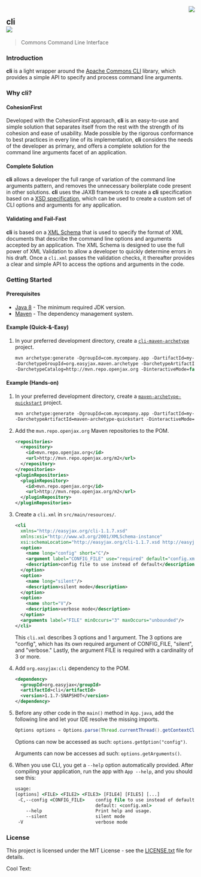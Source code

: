 <img src="https://images.cooltext.com/5195724.png" align="right">

## cli<br><a href="https://www.easyjax.org/"><img src="https://img.shields.io/badge/EasyJAX--blue.svg"></a>
> Commons Command Line Interface

### Introduction

**cli** is a light wrapper around the [Apache Commons CLI][apache-commons-cli] library, which provides a simple API to specify and process command line arguments.

### Why **cli**?

#### CohesionFirst

Developed with the CohesionFirst approach, **cli** is an easy-to-use and simple solution that separates itself from the rest with the strength of its cohesion and ease of usability. Made possible by the rigorous conformance to best practices in every line of its implementation, **cli** considers the needs of the developer as primary, and offers a complete solution for the command line arguments facet of an application.

#### Complete Solution

**cli** allows a developer the full range of variation of the command line arguments pattern, and removes the unnecessary boilerplate code present in other solutions. **cli** uses the JAXB framework to create a **cli** specification based on a [XSD specification][cli-schema], which can be used to create a custom set of CLI options and arguments for any application.

#### Validating and Fail-Fast

**cli** is based on a [XML Schema][cli-schema] that is used to specify the format of XML documents that describe the command line options and arguments accepted by an application. The XML Schema is designed to use the full power of XML Validation to allow a developer to quickly determine errors in his draft. Once a `cli.xml` passes the validation checks, it thereafter provides a clear and simple API to access the options and arguments in the code.

### Getting Started

#### Prerequisites

* [Java 8][jdk8-download] - The minimum required JDK version.
* [Maven][maven] - The dependency management system.

#### Example (Quick-&-Easy)

1. In your preferred development directory, create a [`cli-maven-archetype`][cli-maven-archetype] project.

    ```tcsh
    mvn archetype:generate -DgroupId=com.mycompany.app -DartifactId=my-app \
    -DarchetypeGroupId=org.easyjax.maven.archetype -DarchetypeArtifactId=cli-maven-archetype \
    -DarchetypeCatalog=http://mvn.repo.openjax.org -DinteractiveMode=false
    ```

#### Example (Hands-on)

1. In your preferred development directory, create a [`maven-archetype-quickstart`][maven-archetype-quickstart] project.

    ```tcsh
    mvn archetype:generate -DgroupId=com.mycompany.app -DartifactId=my-app \
    -DarchetypeArtifactId=maven-archetype-quickstart -DinteractiveMode=false
    ```

2. Add the `mvn.repo.openjax.org` Maven repositories to the POM.

    ```xml
    <repositories>
      <repository>
        <id>mvn.repo.openjax.org</id>
        <url>http://mvn.repo.openjax.org/m2</url>
      </repository>
    </repositories>
    <pluginRepositories>
      <pluginRepository>
        <id>mvn.repo.openjax.org</id>
        <url>http://mvn.repo.openjax.org/m2</url>
      </pluginRepository>
    </pluginRepositories>
    ```

3. Create a `cli.xml` in `src/main/resources/`.

    ```xml
    <cli
      xmlns="http://easyjax.org/cli-1.1.7.xsd"
      xmlns:xsi="http://www.w3.org/2001/XMLSchema-instance"
      xsi:schemaLocation="http://easyjax.org/cli-1.1.7.xsd http://easyjax.org/cli.xsd">
      <option>
        <name long="config" short="C"/>
        <argument label="CONFIG_FILE" use="required" default="config.xml"/>
        <description>config file to use instead of default</description>
      </option>
      <option>
        <name long="silent"/>
        <description>silent mode</description>
      </option>
      <option>
        <name short="V"/>
        <description>verbose mode</description>
      </option>
      <arguments label="FILE" minOccurs="3" maxOccurs="unbounded"/>
    </cli>
    ```
  
    This `cli.xml` describes 3 options and 1 argument. The 3 options are "config", which has its own required argument of CONFIG_FILE, "silent", and "verbose." Lastly, the argument FILE is required with a cardinality of 3 or more.

4. Add `org.easyjax:cli` dependency to the POM.

    ```xml
    <dependency>
      <groupId>org.easyjax</groupId>
      <artifactId>cli</artifactId>
      <version>1.1.7-SNAPSHOT</version>
    </dependency>
    ```

5. Before any other code in the `main()` method in `App.java`, add the following line and let your IDE resolve the missing imports.

    ```java
    Options options = Options.parse(Thread.currentThread().getContextClassLoader().getResource("cli.xml").getURL(), App.class, args);
    ```

    Options can now be accessed as such: `options.getOption("config")`.

    Arguments can now be accesses ad such: `options.getArguments()`.

6. When you use CLI, you get a `--help` option automatically provided. After compiling your application, run the app with `App --help`, and you should see this:

    ```tcsh
    usage:
    [options] <FILE> <FILE2> <FILE3> [FILE4] [FILE5] [...]
     -C,--config <CONFIG_FILE>    config file to use instead of default
                                  default: <config.xml>
        --help                    Print help and usage.
        --silent                  silent mode
     -V                           verbose mode
    ```

### License

This project is licensed under the MIT License - see the [LICENSE.txt](LICENSE.txt) file for details.

<a href="http://cooltext.com" target="_top"><img src="https://cooltext.com/images/ct_pixel.gif" width="80" height="15" alt="Cool Text: Logo and Graphics Generator" border="0" /></a>

[apache-commons-cli]: https://commons.apache.org/proper/commons-cli/
[cli-maven-archetype]: /../../../../easyjax/cli-maven-archetype
[cli-schema]: /src/main/resources/cli.xsd
[jdk8-download]: http://www.oracle.com/technetwork/java/javase/downloads/jdk8-downloads-2133151.html
[maven-archetype-quickstart]: http://maven.apache.org/archetypes/maven-archetype-quickstart/
[maven]: https://maven.apache.org/